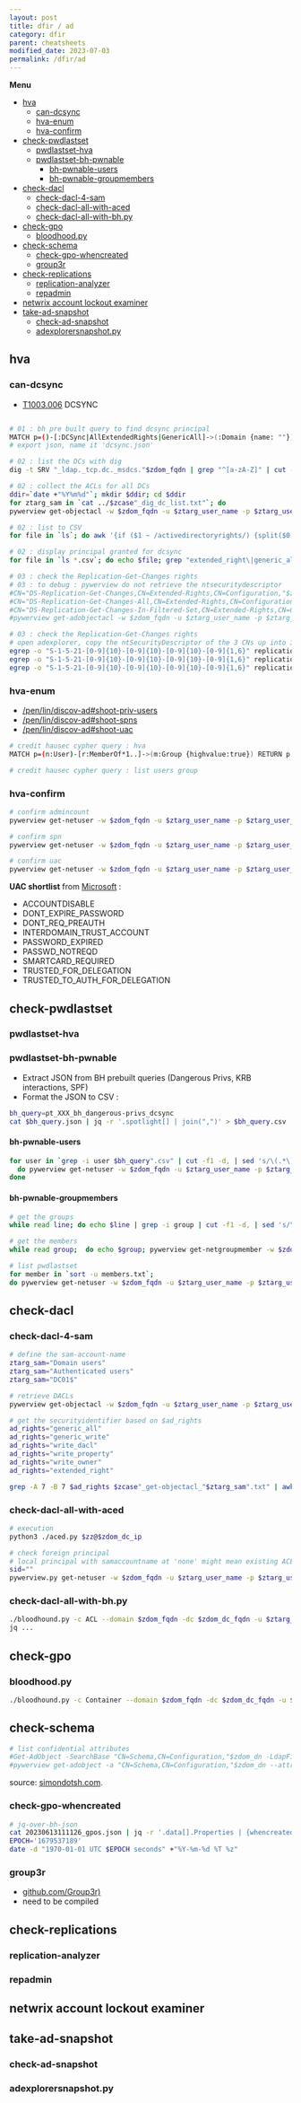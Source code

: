 ```yaml
---
layout: post
title: dfir / ad
category: dfir
parent: cheatsheets
modified_date: 2023-07-03
permalink: /dfir/ad
---
```


**Menu**
<!-- vscode-markdown-toc -->
* [hva](#hva)
	* [can-dcsync](#can-dcsync)
	* [hva-enum](#hva-enum)
	* [hva-confirm](#hva-confirm)
* [check-pwdlastset](#check-pwdlastset)
	* [pwdlastset-hva](#pwdlastset-hva)
	* [pwdlastset-bh-pwnable](#pwdlastset-bh-pwnable)
		* [bh-pwnable-users](#bh-pwnable-users)
		* [bh-pwnable-groupmembers](#bh-pwnable-groupmembers)
* [check-dacl](#check-dacl)
	* [check-dacl-4-sam](#check-dacl-4-sam)
	* [check-dacl-all-with-aced](#check-dacl-all-with-aced)
	* [check-dacl-all-with-bh.py](#check-dacl-all-with-bh.py)
* [check-gpo](#check-gpo)
	* [bloodhood.py](#bloodhood.py)
* [check-schema](#check-schema)
	* [check-gpo-whencreated](#check-gpo-whencreated)
	* [group3r](#group3r)
* [check-replications](#check-replications)
	* [replication-analyzer](#replication-analyzer)
	* [repadmin](#repadmin)
* [netwrix account lockout examiner](#netwrixaccountlockoutexaminer)
* [take-ad-snapshot](#take-ad-snapshot)
	* [check-ad-snapshot](#check-ad-snapshot)
	* [adexplorersnapshot.py](#adexplorersnapshot.py)

<!-- vscode-markdown-toc-config
	numbering=false
	autoSave=true
	/vscode-markdown-toc-config -->
<!-- /vscode-markdown-toc -->

## <a name='hva'></a>hva

### <a name='can-dcsync'></a>can-dcsync
- [T1003.006](https://attack.mitre.org/techniques/T1003/006) DCSYNC
```sh

# 01 : bh pre built query to find dcsync principal
MATCH p=()-[:DCSync|AllExtendedRights|GenericAll]->(:Domain {name: ""}) RETURN p
# export json, name it 'dcsync.json'

# 02 : list the DCs with dig
dig -t SRV "_ldap._tcp.dc._msdcs."$zdom_fqdn | grep "^[a-zA-Z]" | cut -f1 -d"." | sort -u > $zcase"_dig_dc_list.txt"

# 02 : collect the ACLs for all DCs
ddir=`date +"%Y%m%d"`; mkdir $ddir; cd $ddir
for ztarg_sam in `cat ../$zcase"_dig_dc_list.txt"`; do
pywerview get-objectacl -w $zdom_fqdn -u $ztarg_user_name -p $ztarg_user_pass -t $zdom_dc_ip --sam-account-name $ztarg_sam"$" --resolve-sids > $zcase"_get-objectacl_"$ztarg_sam".txt"; done

# 02 : list to CSV
for file in `ls`; do awk '{if ($1 ~ /activedirectoryrights/) {split($0,a,":"); p=a[2]} else if ($1 ~ /securityidentifier/) {split($0,a,":"); print a[2]";"p}}' $file > $file.csv; done

# 02 : display principal granted for dcsync 
for file in `ls *.csv`; do echo $file; grep "extended_right\|generic_all" $file |csvlook -d ";"; done

# 03 : check the Replication-Get-Changes rights
# 03 : to debug : pywerview do not retrieve the ntsecuritydescriptor
#CN="DS-Replication-Get-Changes,CN=Extended-Rights,CN=Configuration,"$zdom_dn
#CN="DS-Replication-Get-Changes-All,CN=Extended-Rights,CN=Configuration,"$zdom_dn
#CN="DS-Replication-Get-Changes-In-Filtered-Set,CN=Extended-Rights,CN=Configuration,"$zdom_dn
#pywerview get-adobjectacl -w $zdom_fqdn -u $ztarg_user_name -p $ztarg_user_pass -t $zdom_dc_ip -a $CN

# 03 : check the Replication-Get-Changes rights
# open adexplorer, copy the ntSecurityDescriptor of the 3 CNs up into 3 different files, grep for the SIDs
egrep -o "S-1-5-21-[0-9]{10}-[0-9]{10}-[0-9]{10}-[0-9]{1,6}" replication-get-changes.txt
egrep -o "S-1-5-21-[0-9]{10}-[0-9]{10}-[0-9]{10}-[0-9]{1,6}" replication-get-changes-all.txt
egrep -o "S-1-5-21-[0-9]{10}-[0-9]{10}-[0-9]{10}-[0-9]{1,6}" replication-get-changes-in-filtered-set.txt
```

### <a name='hva-enum'></a>hva-enum

* [/pen/lin/discov-ad#shoot-priv-users](/pen/lin/discov-ad#shoot-priv-users)
* [/pen/lin/discov-ad#shoot-spns](/pen/lin/discov-ad#shoot-spns)
* [/pen/lin/discov-ad#shoot-uac](/pen/lin/discov-ad#shoot-uac)

```sh
# credit hausec cypher query : hva
MATCH p=(n:User)-[r:MemberOf*1..]->(m:Group {highvalue:true}) RETURN p

# credit hausec cypher query : list users group
```

### <a name='hva-confirm'></a>hva-confirm
```sh
# confirm admincount
pywerview get-netuser -w $zdom_fqdn -u $ztarg_user_name -p $ztarg_user_pass -t $zdom_dc_ip --username $ztarg_user_next | grep admincount | awk '{print $2}' | paste -s -d, -

# confirm spn
pywerview get-netuser -w $zdom_fqdn -u $ztarg_user_name -p $ztarg_user_pass -t $zdom_dc_ip --username $ztarg_user_next | grep serviceprincipalname | awk '{print $2}' | paste -s -d, -

# confirm uac
pywerview get-netuser -w $zdom_fqdn -u $ztarg_user_name -p $ztarg_user_pass -t $zdom_dc_ip --username $user | grep useraccountcontrol | awk '{print $2}' | paste -s -d, -
```

**UAC shortlist** from [Microsoft](https://learn.microsoft.com/en-us/troubleshoot/windows-server/identity/useraccountcontrol-manipulate-account-properties) :
* ACCOUNTDISABLE
* DONT_EXPIRE_PASSWORD
* DONT_REQ_PREAUTH	
* INTERDOMAIN_TRUST_ACCOUNT
* PASSWORD_EXPIRED
* PASSWD_NOTREQD
* SMARTCARD_REQUIRED
* TRUSTED_FOR_DELEGATION
* TRUSTED_TO_AUTH_FOR_DELEGATION

## <a name='check-pwdlastset'></a>check-pwdlastset

### <a name='pwdlastset-hva'></a>pwdlastset-hva

### <a name='pwdlastset-bh-pwnable'></a>pwdlastset-bh-pwnable


* Extract JSON from BH prebuilt queries (Dangerous Privs, KRB interactions, SPF)
* Format the JSON to CSV :
```sh
bh_query=pt_XXX_bh_dangerous-privs_dcsync
cat $bh_query.json | jq -r '.spotlight[] | join(",")' > $bh_query.csv
```

#### <a name='bh-pwnable-users'></a>bh-pwnable-users

```sh
for user in `grep -i user $bh_query".csv" | cut -f1 -d, | sed 's/\(.*\)\@.*$/\1/'`; 
  do pywerview get-netuser -w $zdom_fqdn -u $ztarg_user_name -p $ztarg_user_pass -t $zdom_dc_ip --username $user | grep "samaccountname\|pwdlastset" | awk '{print $2}' | paste -s -d, -; 
done
```

#### <a name='bh-pwnable-groupmembers'></a>bh-pwnable-groupmembers
```sh
# get the groups
while read line; do echo $line | grep -i group | cut -f1 -d, | sed 's/\(.*\)\@.*$/\1/'; done < $bh_query.csv >> groups.txt

# get the members
while read group;  do echo $group; pywerview get-netgroupmember -w $zdom_fqdn -u $ztarg_user_name -p $ztarg_user_pass -t $zdom_dc_ip -r --groupname "$group" | grep "membername" | awk '{print $2}' >> members.txt ; done < groups.txt

# list pwdlastset
for member in `sort -u members.txt`; 
do pywerview get-netuser -w $zdom_fqdn -u $ztarg_user_name -p $ztarg_user_pass -t $zdom_dc_ip --username $member | grep "samaccountname\|pwdlastset" | awk '{print $2}' | paste -s -d, -; done;
```

## <a name='check-dacl'></a>check-dacl

### <a name='check-dacl-4-sam'></a>check-dacl-4-sam
```sh
# define the sam-account-name
ztarg_sam="Domain users"
ztarg_sam="Authenticated users"
ztarg_sam="DC01$"

# retrieve DACLs
pywerview get-objectacl -w $zdom_fqdn -u $ztarg_user_name -p $ztarg_user_pass -t $zdom_dc_ip --sam-account-name $ztarg_sam --resolve-sids > $zcase"_dacl_XXX_resolved.txt"

# get the securityidentifier based on $ad_rights 
ad_rights="generic_all"
ad_rights="generic_write"
ad_rights="write_dacl"
ad_rights="write_property"
ad_rights="write_owner"
ad_rights="extended_right"

grep -A 7 -B 7 $ad_rights $zcase"_get-objectacl_"$ztarg_sam".txt" | awk '{  if ($1 ~ /objectdn/) {split($0,a,":"); od=a[2]} else if ($1 ~ /acetype/) {split($0,a,":"); at=a[2]} else if ($1 ~ /activedirectoryrights/) {split($0,a,":"); ar=a[2]} else if ($1 ~ /isinherited/) {split($0,a,":"); ii=a[2]} else if ($1 ~ /securityidentifier/) {split($0,a,":"); print at";"od";"a[2]";"ar";"ii}}'

```

### <a name='check-dacl-all-with-aced'></a>check-dacl-all-with-aced
```sh
# execution
python3 ./aced.py $zz@$zdom_dc_ip

# check foreign principal
# local principal with samaccountname at 'none' might mean existing ACE for deleted object  
sid=""
pywerview.py get-netuser -w $zdom_fqdn -u $ztarg_user_name -p $ztarg_user_pass --dc-ip $zdom_dc_ip --custom-filter "(objectsid=$sid)"
```

### <a name='check-dacl-all-with-bh.py'></a>check-dacl-all-with-bh.py
```sh
./bloodhound.py -c ACL --domain $zdom_fqdn -dc $zdom_dc_fqdn -u $ztarg_user_name -p $ztarg_user_pass
jq ...
```

## <a name='check-gpo'></a>check-gpo

### <a name='bloodhood.py'></a>bloodhood.py
```sh
./bloodhound.py -c Container --domain $zdom_fqdn -dc $zdom_dc_fqdn -u $ztarg_user_name -p $ztarg_user_pass
```

## <a name='check-schema'></a>check-schema
```sh
# list confidential attributes
#Get-AdObject -SearchBase "CN=Schema,CN=Configuration,"$zdom_dn -LdapFilter '(&(searchflags:1.2.840.113556.1.4.804:=128)(!(searchflags:1.2.840.113556.1.4.804:=512)))'
#pywerview get-adobject -a "CN=Schema,CN=Configuration,"$zdom_dn --attribute searchflags
```
source: [simondotsh.com](https://simondotsh.com/infosec/2022/07/11/dirsync.html).

### <a name='check-gpo-whencreated'></a>check-gpo-whencreated
```sh
# jq-over-bh-json
cat 20230613111126_gpos.json | jq -r '.data[].Properties | {whencreated,name} |join (",")' |sort > 20230613111126_gpos.csv
EPOCH='1679537189'
date -d "1970-01-01 UTC $EPOCH seconds" +"%Y-%m-%d %T %z"
```

### <a name='group3r'></a>group3r
* [github.com/Group3r)](https://github.com/Group3r/Group3r)
* need to be compiled

## <a name='check-replications'></a>check-replications

### <a name='replication-analyzer'></a>replication-analyzer

### <a name='repadmin'></a>repadmin

## <a name='netwrixaccountlockoutexaminer'></a>netwrix account lockout examiner

## <a name='take-ad-snapshot'></a>take-ad-snapshot

### <a name='check-ad-snapshot'></a>check-ad-snapshot

### <a name='adexplorersnapshot.py'></a>adexplorersnapshot.py